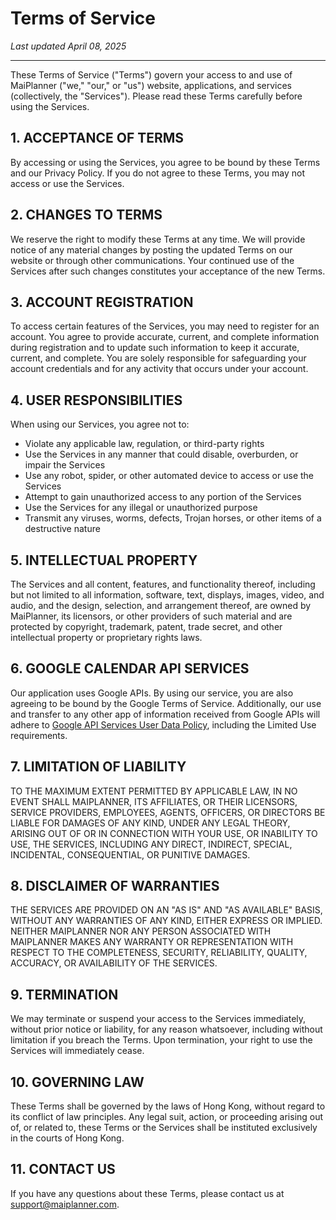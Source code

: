 # Terms of Service

*Last updated April 08, 2025*

---

These Terms of Service ("Terms") govern your access to and use of MaiPlanner ("we," "our," or "us") website, applications, and services (collectively, the "Services"). Please read these Terms carefully before using the Services.

## 1. ACCEPTANCE OF TERMS

By accessing or using the Services, you agree to be bound by these Terms and our Privacy Policy. If you do not agree to these Terms, you may not access or use the Services.

## 2. CHANGES TO TERMS

We reserve the right to modify these Terms at any time. We will provide notice of any material changes by posting the updated Terms on our website or through other communications. Your continued use of the Services after such changes constitutes your acceptance of the new Terms.

## 3. ACCOUNT REGISTRATION

To access certain features of the Services, you may need to register for an account. You agree to provide accurate, current, and complete information during registration and to update such information to keep it accurate, current, and complete. You are solely responsible for safeguarding your account credentials and for any activity that occurs under your account.

## 4. USER RESPONSIBILITIES

When using our Services, you agree not to:

- Violate any applicable law, regulation, or third-party rights
- Use the Services in any manner that could disable, overburden, or impair the Services
- Use any robot, spider, or other automated device to access or use the Services
- Attempt to gain unauthorized access to any portion of the Services
- Use the Services for any illegal or unauthorized purpose
- Transmit any viruses, worms, defects, Trojan horses, or other items of a destructive nature

## 5. INTELLECTUAL PROPERTY

The Services and all content, features, and functionality thereof, including but not limited to all information, software, text, displays, images, video, and audio, and the design, selection, and arrangement thereof, are owned by MaiPlanner, its licensors, or other providers of such material and are protected by copyright, trademark, patent, trade secret, and other intellectual property or proprietary rights laws.

## 6. GOOGLE CALENDAR API SERVICES

Our application uses Google APIs. By using our service, you are also agreeing to be bound by the Google Terms of Service. Additionally, our use and transfer to any other app of information received from Google APIs will adhere to [Google API Services User Data Policy](https://developers.google.com/terms/api-services-user-data-policy), including the Limited Use requirements.

## 7. LIMITATION OF LIABILITY

TO THE MAXIMUM EXTENT PERMITTED BY APPLICABLE LAW, IN NO EVENT SHALL MAIPLANNER, ITS AFFILIATES, OR THEIR LICENSORS, SERVICE PROVIDERS, EMPLOYEES, AGENTS, OFFICERS, OR DIRECTORS BE LIABLE FOR DAMAGES OF ANY KIND, UNDER ANY LEGAL THEORY, ARISING OUT OF OR IN CONNECTION WITH YOUR USE, OR INABILITY TO USE, THE SERVICES, INCLUDING ANY DIRECT, INDIRECT, SPECIAL, INCIDENTAL, CONSEQUENTIAL, OR PUNITIVE DAMAGES.

## 8. DISCLAIMER OF WARRANTIES

THE SERVICES ARE PROVIDED ON AN "AS IS" AND "AS AVAILABLE" BASIS, WITHOUT ANY WARRANTIES OF ANY KIND, EITHER EXPRESS OR IMPLIED. NEITHER MAIPLANNER NOR ANY PERSON ASSOCIATED WITH MAIPLANNER MAKES ANY WARRANTY OR REPRESENTATION WITH RESPECT TO THE COMPLETENESS, SECURITY, RELIABILITY, QUALITY, ACCURACY, OR AVAILABILITY OF THE SERVICES.

## 9. TERMINATION

We may terminate or suspend your access to the Services immediately, without prior notice or liability, for any reason whatsoever, including without limitation if you breach the Terms. Upon termination, your right to use the Services will immediately cease.

## 10. GOVERNING LAW

These Terms shall be governed by the laws of Hong Kong, without regard to its conflict of law principles. Any legal suit, action, or proceeding arising out of, or related to, these Terms or the Services shall be instituted exclusively in the courts of Hong Kong.

## 11. CONTACT US

If you have any questions about these Terms, please contact us at support@maiplanner.com.
